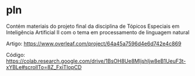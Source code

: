 # pln
Contém materiais do projeto final da disciplina de Tópicos Especiais em Inteligência Artificial II com o tema em processamento de linguagem natural

Artigo:
https://www.overleaf.com/project/64a45a7596d4e6d742e4c869

Código:
https://colab.research.google.com/drive/1BsOH8Ue8MIjshIjw8eB1UeuF3t-xYBLe#scrollTo=8Z_FxiTIopCD
